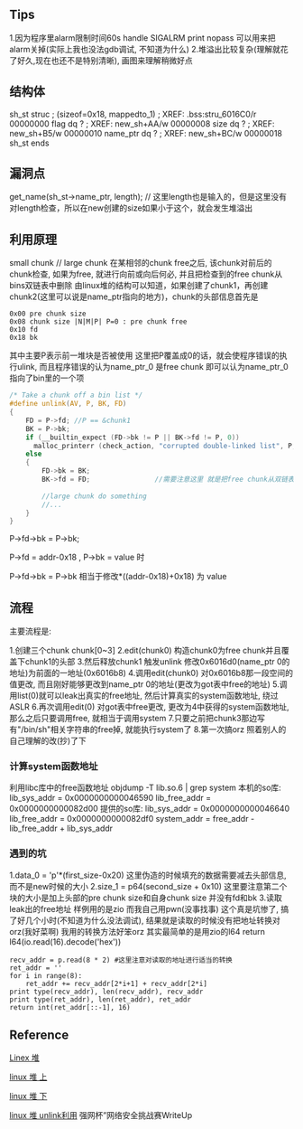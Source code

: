 ## Tips
1.因为程序里alarm限制时间60s
handle SIGALRM print nopass 可以用来把alarm关掉(实际上我也没法gdb调试, 不知道为什么)
2.堆溢出比较复杂(理解就花了好久,现在也还不是特别清晰), 画图来理解稍微好点

## 结构体
 sh_st           struc ; (sizeof=0x18, mappedto_1) ; XREF: .bss:stru_6016C0/r
00000000 flag            dq ?                    ; XREF: new_sh+AA/w
00000008 size            dq ?                    ; XREF: new_sh+B5/w
00000010 name_ptr        dq ?                    ; XREF: new_sh+BC/w
00000018 sh_st           ends

## 漏洞点
get_name(sh_st->name_ptr, length); // 这里length也是输入的，但是这里没有对length检查，所以在new创建的size如果小于这个，就会发生堆溢出

## 利用原理
small chunk // large chunk 在某相邻的chunk free之后, 该chunk对前后的chunk检查, 如果为free, 就进行向前或向后何必, 并且把检查到的free chunk从bins双链表中删除
由linux堆的结构可以知道，如果创建了chunk1，再创建chunk2(这里可以说是name_ptr指向的地方)，chunk的头部信息首先是
```
0x00 pre chunk size
0x08 chunk size |N|M|P| P=0 : pre chunk free
0x10 fd
0x18 bk
```
其中主要P表示前一堆块是否被使用
这里把P覆盖成0的话，就会使程序错误的执行ulink, 而且程序错误的认为name_ptr_0 是free chunk 即可以认为name_ptr_0指向了bin里的一个项
```c
/* Take a chunk off a bin list */
#define unlink(AV, P, BK, FD)
{                             
    FD = P->fd;	//P == &chunk1					          
    BK = P->bk;								   
    if (__builtin_expect (FD->bk != P || BK->fd != P, 0))		    
      malloc_printerr (check_action, "corrupted double-linked list", P, AV); 
    else
    {								    
        FD->bk = BK;				
        BK->fd = FD;                //需要注意这里 就是把free chunk从双链表删除
      
        //large chunk do something
        //...
    }
}
```
P->fd->bk = P->bk; 

P->fd = addr-0x18 , P->bk = value 时 

P->fd->bk = P->bk 相当于修改*((addr-0x18)+0x18) 为 value


## 流程
主要流程是:

1.创建三个chunk chunk[0~3]
2.edit(chunk0) 构造chunk0为free chunk并且覆盖下chunk1的头部
3.然后释放chunk1 触发unlink 修改0x6016d0(name_ptr 0的地址)为前面的一地址(0x6016b8)
4.调用edit(chunk0) 对0x6016b8那一段空间的值更改, 而且刚好能够更改到name_ptr 0的地址(更改为got表中free的地址)
5.调用list(0)就可以leak出真实的free地址, 然后计算真实的system函数地址, 绕过ASLR
6.再次调用edit(0) 对got表中free更改, 更改为4中获得的system函数地址, 那么之后只要调用free, 就相当于调用system
7.只要之前把chunk3那边写有"/bin/sh"相关字符串的free掉, 就能执行system了
8.第一次搞orz 照着别人的自己理解的改(抄)了下

### 计算system函数地址
利用libc库中的free函数地址
objdump -T lib.so.6 | grep system 
本机的so库: lib_sys_addr =  0x0000000000046590
            lib_free_addr = 0x0000000000082d00
提供的so库: lib_sys_addr =  0x0000000000046640
            lib_free_addr = 0x0000000000082df0
system_addr = free_addr - lib_free_addr + lib_sys_addr

### 遇到的坑
1.data_0  = 'p'*(first_size-0x20)   这里伪造的时候填充的数据需要减去头部信息, 而不是new时候的大小
2.size_1  = p64(second_size + 0x10) 这里要注意第二个块的大小是加上头部的pre chunk size和自身chunk size 并没有fd和bk
3.读取leak出的free地址
样例用的是zio 而我自己用pwn(没事找事)
这个真是坑惨了, 搞了好几个小时(不知道为什么没法调试), 结果就是读取的时候没有把地址转换对orz(我好菜啊)
我用的转换方法好笨orz 其实最简单的是用zio的l64
return l64(io.read(16).decode('hex'))
```
recv_addr = p.read(8 * 2) #这里注意对读取的地址进行适当的转换
ret_addr = ''
for i in range(8):
    ret_addr += recv_addr[2*i+1] + recv_addr[2*i]
print type(recv_addr), len(recv_addr), recv_addr
print type(ret_addr), len(ret_addr), ret_addr
return int(ret_addr[::-1], 16)
```

## Reference
[Linex 堆](http://tyrande000.how/2016/02/20/linux%E4%B8%8B%E7%9A%84%E5%A0%86%E7%AE%A1%E7%90%86/)

[linux 堆 上](https://jiji262.github.io/wooyun_articles/drops/Linux%E5%A0%86%E7%AE%A1%E7%90%86%E5%AE%9E%E7%8E%B0%E5%8E%9F%E7%90%86%E5%AD%A6%E4%B9%A0%E7%AC%94%E8%AE%B0%20(%E4%B8%8A%E5%8D%8A%E9%83%A8).html)

[linux 堆 下](https://jiji262.github.io/wooyun_articles/drops/Linux%E5%A0%86%E5%86%85%E5%AD%98%E7%AE%A1%E7%90%86%E6%B7%B1%E5%85%A5%E5%88%86%E6%9E%90(%E4%B8%8B%E5%8D%8A%E9%83%A8).html)

[linux 堆 unlink利用](http://tyrande000.how/2016/03/21/linux%E5%A0%86%E6%BA%A2%E5%87%BA%E5%AE%9E%E4%BE%8B%E5%88%86%E6%9E%90/)
强网杯”网络安全挑战赛WriteUp
